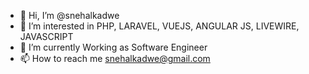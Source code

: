 - 👋 Hi, I’m @snehalkadwe
- 👀 I’m interested in PHP, LARAVEL, VUEJS, ANGULAR JS, LIVEWIRE, JAVASCRIPT
- 🌱 I’m currently Working as Software Engineer
- 📫 How to reach me snehalkadwe@gmail.com

<!---
snehalkadwe/snehalkadwe is a ✨ special ✨ repository because its `README.md` (this file) appears on your GitHub profile.
You can click the Preview link to take a look at your changes.
--->
